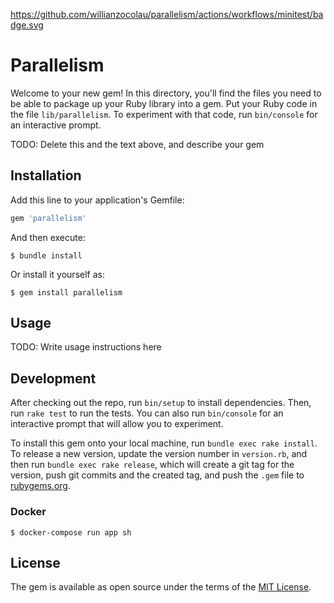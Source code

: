 https://github.com/willianzocolau/parallelism/actions/workflows/minitest/badge.svg

# Parallelism

Welcome to your new gem! In this directory, you'll find the files you need to be able to package up your Ruby library into a gem. Put your Ruby code in the file `lib/parallelism`. To experiment with that code, run `bin/console` for an interactive prompt.

TODO: Delete this and the text above, and describe your gem

## Installation

Add this line to your application's Gemfile:

```ruby
gem 'parallelism'
```

And then execute:

    $ bundle install

Or install it yourself as:

    $ gem install parallelism

## Usage

TODO: Write usage instructions here

## Development

After checking out the repo, run `bin/setup` to install dependencies. Then, run `rake test` to run the tests. You can also run `bin/console` for an interactive prompt that will allow you to experiment.

To install this gem onto your local machine, run `bundle exec rake install`. To release a new version, update the version number in `version.rb`, and then run `bundle exec rake release`, which will create a git tag for the version, push git commits and the created tag, and push the `.gem` file to [rubygems.org](https://rubygems.org).

### Docker

    $ docker-compose run app sh

## License

The gem is available as open source under the terms of the [MIT License](https://opensource.org/licenses/MIT).
